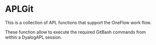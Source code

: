 # APLGit

This is a collection of APL functions that support the OneFlow work flow.

These function allow to execute the required GitBash commands from within a DyalogAPL session.
